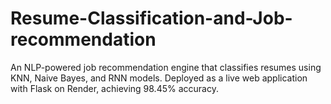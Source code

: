 # Resume-Classification-and-Job-recommendation
An NLP-powered job recommendation engine that classifies resumes using KNN, Naive Bayes, and RNN models. Deployed as a live web application with Flask on Render, achieving 98.45% accuracy.
